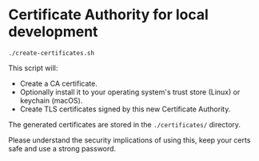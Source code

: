 # Certificate Authority for local development

```
./create-certificates.sh
```

This script will:

  - Create a CA certificate.
  - Optionally install it to your operating system's trust store (Linux) or
    keychain (macOS).
  - Create TLS certificates signed by this new Certificate Authority.

The generated certificates are stored in the `./certificates/` directory.

Please understand the security implications of using this, keep your certs safe and use a strong password.
